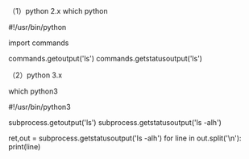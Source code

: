 ﻿（1）python 2.x
which python

#!/usr/bin/python

import commands

commands.getoutput('ls')
commands.getstatusoutput('ls')

（2）python 3.x

which python3

#!/usr/bin/python3

subprocess.getoutput('ls')
subprocess.getstatusoutput('ls -alh')

ret,out = subprocess.getstatusoutput('ls -alh')
for line in out.split('\n'): print(line)